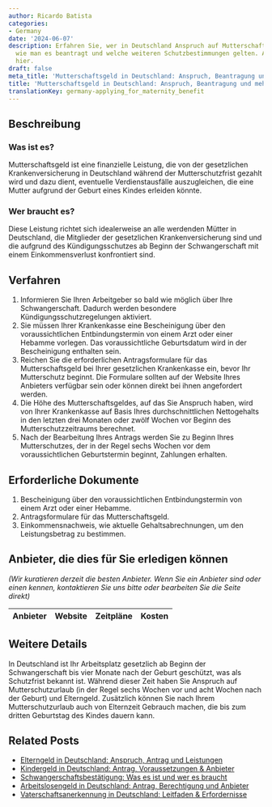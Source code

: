 ```yaml
---
author: Ricardo Batista
categories:
- Germany
date: '2024-06-07'
description: Erfahren Sie, wer in Deutschland Anspruch auf Mutterschaftsgeld hat,
  wie man es beantragt und welche weiteren Schutzbestimmungen gelten. Alle Details
  hier.
draft: false
meta_title: 'Mutterschaftsgeld in Deutschland: Anspruch, Beantragung und mehr'
title: 'Mutterschaftsgeld in Deutschland: Anspruch, Beantragung und mehr'
translationKey: germany-applying_for_maternity_benefit
---
```



## Beschreibung
### Was ist es?
Mutterschaftsgeld ist eine finanzielle Leistung, die von der gesetzlichen Krankenversicherung in Deutschland während der Mutterschutzfrist gezahlt wird und dazu dient, eventuelle Verdienstausfälle auszugleichen, die eine Mutter aufgrund der Geburt eines Kindes erleiden könnte.

### Wer braucht es?
Diese Leistung richtet sich idealerweise an alle werdenden Mütter in Deutschland, die Mitglieder der gesetzlichen Krankenversicherung sind und die aufgrund des Kündigungsschutzes ab Beginn der Schwangerschaft mit einem Einkommensverlust konfrontiert sind.

## Verfahren
1. Informieren Sie Ihren Arbeitgeber so bald wie möglich über Ihre Schwangerschaft. Dadurch werden besondere Kündigungsschutzregelungen aktiviert.
2. Sie müssen Ihrer Krankenkasse eine Bescheinigung über den voraussichtlichen Entbindungstermin von einem Arzt oder einer Hebamme vorlegen. Das voraussichtliche Geburtsdatum wird in der Bescheinigung enthalten sein.
3. Reichen Sie die erforderlichen Antragsformulare für das Mutterschaftsgeld bei Ihrer gesetzlichen Krankenkasse ein, bevor Ihr Mutterschutz beginnt. Die Formulare sollten auf der Website Ihres Anbieters verfügbar sein oder können direkt bei ihnen angefordert werden.
4. Die Höhe des Mutterschaftsgeldes, auf das Sie Anspruch haben, wird von Ihrer Krankenkasse auf Basis Ihres durchschnittlichen Nettogehalts in den letzten drei Monaten oder zwölf Wochen vor Beginn des Mutterschutzzeitraums berechnet.
5. Nach der Bearbeitung Ihres Antrags werden Sie zu Beginn Ihres Mutterschutzes, der in der Regel sechs Wochen vor dem voraussichtlichen Geburtstermin beginnt, Zahlungen erhalten.

## Erforderliche Dokumente
1. Bescheinigung über den voraussichtlichen Entbindungstermin von einem Arzt oder einer Hebamme.
2. Antragsformulare für das Mutterschaftsgeld.
3. Einkommensnachweis, wie aktuelle Gehaltsabrechnungen, um den Leistungsbetrag zu bestimmen.

## Anbieter, die dies für Sie erledigen können

_(Wir kuratieren derzeit die besten Anbieter. Wenn Sie ein Anbieter sind oder einen kennen, kontaktieren Sie uns bitte oder bearbeiten Sie die Seite direkt)_

| Anbieter | Website | Zeitpläne | Kosten |
| --------------- | --------------- | :-------------: | :-------------: |

## Weitere Details
In Deutschland ist Ihr Arbeitsplatz gesetzlich ab Beginn der Schwangerschaft bis vier Monate nach der Geburt geschützt, was als Schutzfrist bekannt ist. Während dieser Zeit haben Sie Anspruch auf Mutterschutzurlaub (in der Regel sechs Wochen vor und acht Wochen nach der Geburt) und Elterngeld. Zusätzlich können Sie nach Ihrem Mutterschutzurlaub auch von Elternzeit Gebrauch machen, die bis zum dritten Geburtstag des Kindes dauern kann.


## Related Posts

- [Elterngeld in Deutschland: Anspruch, Antrag und Leistungen](https://tramitit.com/de/guides/germany/elterngeld_beantragen/)
- [Kindergeld in Deutschland: Antrag, Voraussetzungen & Anbieter](https://tramitit.com/de/guides/germany/kindergeld_beantragen/)
- [Schwangerschaftsbestätigung: Was es ist und wer es braucht](https://tramitit.com/de/guides/germany/schwangerschaftsbestatigung_vorlegen/)
- [Arbeitslosengeld in Deutschland: Antrag, Berechtigung und Anbieter](https://tramitit.com/de/guides/germany/arbeitslosengeld_beantragen/)
- [Vaterschaftsanerkennung in Deutschland: Leitfaden & Erfordernisse](https://tramitit.com/de/guides/germany/vaterschaftsanerkennung/)